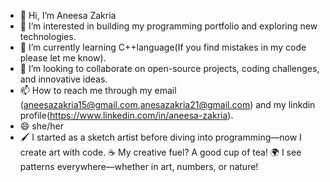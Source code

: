 - 👋 Hi, I’m Aneesa Zakria
- 👀 I’m interested in building my programming portfolio and exploring new technologies.
- 🌱 I’m currently learning C++language(If you find mistakes in my code please let me know).
- 💞️ I’m looking to collaborate on open-source projects, coding challenges, and innovative ideas. 
- 📫 How to reach me through my email (aneesazakria15@gmail.com,anesazakria21@gmail.com) and my linkdin profile(https://www.linkedin.com/in/aneesa-zakria).
- 😄 she/her
-  🖌️ I started as a sketch artist before diving into programming—now I create art with code.
☕ My creative fuel? A good cup of tea!
🌍 I see patterns everywhere—whether in art, numbers, or nature!
<!---
CodeCrafter-Aneesa/CodeCrafter-Aneesa is a ✨ special ✨ repository because its `README.md` (this file) appears on your GitHub profile.
You can click the Preview link to take a look at your changes.
--->
